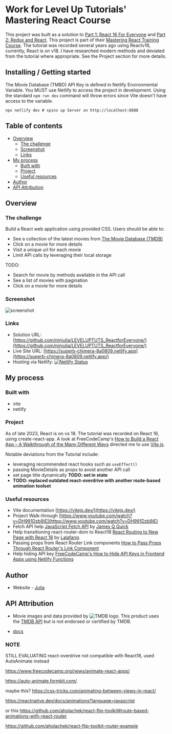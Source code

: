 # Work for Level Up Tutorials' Mastering React Course

This project was built as a solution to [Part 1: React 16 For Everyone](https://levelup.video/tutorials/react-16-for-everyone/) and [Part 2: Redux and React](https://levelup.video/tutorials/redux-and-react-for-everyone/). This project is part of their [Mastering React Training Course](https://levelup.video/paths/mastering-react). The tutorial was recorded several years ago using Reactv16, currently, React is on v18. I have researched modern methods and deviated from the tutorial where appropriate. See the Project section for more details.

## Installing / Getting started

The Movie Database (TMBD) API Key is defined in Netlify Environmental Variable. You MUST use Netlify to access the project in development. Using the standard `npm run dev` command will throw errors since Vite doesn't have access to the variable.

```shell
npx netlify dev # spins up Server on http://localhost:8888
```

## Table of contents

- [Overview](#overview)
  - [The challenge](#the-challenge)
  - [Screenshot](#screenshot)
  - [Links](#links)
- [My process](#my-process)
  - [Built with](#built-with)
  - [Project](#project)
  - [Useful resources](#useful-resources)
- [Author](#author)
- [API Attribution](#api-attribution)

## Overview

### The challenge

Build a React web application using provided CSS. Users should be able to:

- See a collection of the latest movies from [The Movie Database (TMDB)](https://www.themoviedb.org/)
- Click on a movie for more details
- Visit a unique url for each movie
- Limit API calls by leveraging their local storage

TODO:

- Search for movie by methods available in the API call
- See a list of movies with pagination
- Click on a movie for more details

### Screenshot

![screenshot](./screenshot.png?raw=true)

### Links

- Solution URL: [https://github.com/ninjulia/LEVELUPTUTS_ReactforEveryone/](https://github.com/ninjulia/LEVELUPTUTS_ReactforEveryone/)
- Live Site URL: [https://superb-chimera-8a0809.netlify.app](https://superb-chimera-8a0809.netlify.app/)
- Hosting via Netlify: [![Netlify Status](https://api.netlify.com/api/v1/badges/4429c8ed-bfa4-48b6-9504-5198908d0d04/deploy-status)](https://app.netlify.com/sites/superb-chimera-8a0809/deploys)

## My process

### Built with

- vite
- netlify

### Project

As of late 2023, React is on vs 18. The tutorial was recorded on React 16, using create-react-app. A look at FreeCodeCamp's [How to Build a React App – A Walkthrough of the Many Different Ways](https://www.freecodecamp.org/news/how-to-build-a-react-app-different-ways) directed me to use [Vite.js](https://vitejs.dev/).

Notable deviations from the Tutorial include:

- leveraging recommended react hooks such as `useEffect()`
- passing MovieDetails as props to avoid another API call
- set page title dynamically **TODO: set in state**
- **TODO: replaced outdated react-overdrive with another route-based animation toolset**

### Useful resources

- Vite documentation [https://vitejs.dev/](https://vitejs.dev/)
- Project Walk-through [https://www.youtube.com/watch?v=DH991Dzb9iE](https://www.youtube.com/watch?v=DH991Dzb9iE)
- Fetch API help [JavaScript Fetch API](https://www.youtube.com/watch?v=AGWwa25ZlRY) by [James Q Quick](https://www.youtube.com/@JamesQQuick)
- Help transitioning react-router-dom to React18 [React Routing to New Page with React 18](https://medium.com/@lalafang33/react-routing-to-new-page-v18-aa293ccb716f) by [Lalafang](https://medium.com/@lalafang33).
- Passing props from React Router Link components [How to Pass Props Through React Router's Link Component](https://ui.dev/react-router-pass-props-to-link)
- Help hiding API key [FreeCodeCamp's How to Hide API Keys in Frontend Apps using Netlify Functions](https://www.freecodecamp.org/news/hide-api-keys-in-frontend-apps-using-netlify-functions/)

## Author

- Website - [Julia](https://www.becausejulia.com)

## API Attribution

- Movie images and data provided by ![TMDB logo](https://www.themoviedb.org/assets/2/v4/logos/v2/blue_short-8e7b30f73a4020692ccca9c88bafe5dcb6f8a62a4c6bc55cd9ba82bb2cd95f6c.svg). This product uses the [TMDB API](https://www.themoviedb.org/) but is not endorsed or certified by TMDB.

- [docs](https://developer.themoviedb.org/docs)

### NOTE

STILL EVALUATING react-overdrive not compatible with React18, used AutoAnimate instead

https://www.freecodecamp.org/news/animate-react-apps/

https://auto-animate.formkit.com/

maybe this? https://css-tricks.com/animating-between-views-in-react/

https://reactnative.dev/docs/animations?language=javascript

or this https://github.com/aholachek/react-flip-toolkit#route-based-animations-with-react-router

https://github.com/aholachek/react-flip-toolkit-router-example
